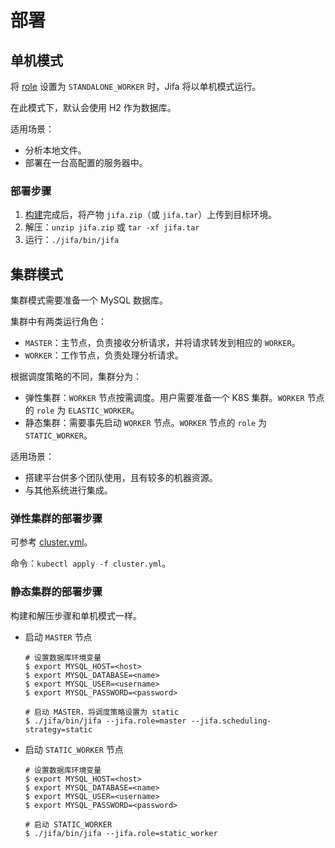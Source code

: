 # 部署

## 单机模式

将 [role](./configuration#role) 设置为 `STANDALONE_WORKER` 时，Jifa 将以单机模式运行。

在此模式下，默认会使用 H2 作为数据库。

适用场景：

- 分析本地文件。
- 部署在一台高配置的服务器中。

### 部署步骤

1. [构建](./getting-started#构建)完成后，将产物 `jifa.zip`（或 `jifa.tar`）上传到目标环境。
2. 解压：`unzip jifa.zip` 或 `tar -xf jifa.tar`
3. 运行：`./jifa/bin/jifa`

## 集群模式

集群模式需要准备一个 MySQL 数据库。

集群中有两类运行角色：

- `MASTER`：主节点，负责接收分析请求，并将请求转发到相应的 `WORKER`。
- `WORKER`：工作节点，负责处理分析请求。

根据调度策略的不同，集群分为：

- 弹性集群：`WORKER` 节点按需调度。用户需要准备一个 K8S 集群。`WORKER` 节点的 `role` 为 `ELASTIC_WORKER`。
- 静态集群：需要事先启动 `WORKER` 节点。`WORKER` 节点的 `role` 为 `STATIC_WORKER`。

适用场景：

- 搭建平台供多个团队使用，且有较多的机器资源。
- 与其他系统进行集成。

### 弹性集群的部署步骤

可参考 [cluster.yml](https://github.com/eclipse/jifa/blob/main/cluster.yml)。

命令：`kubectl apply -f cluster.yml`。

### 静态集群的部署步骤

构建和解压步骤和单机模式一样。

- 启动 `MASTER` 节点

  ```shell
  # 设置数据库环境变量
  $ export MYSQL_HOST=<host>
  $ export MYSQL_DATABASE=<name>
  $ export MYSQL_USER=<username>
  $ export MYSQL_PASSWORD=<password>

  # 启动 MASTER，将调度策略设置为 static
  $ ./jifa/bin/jifa --jifa.role=master --jifa.scheduling-strategy=static
  ```

- 启动 `STATIC_WORKER` 节点

  ```shell
  # 设置数据库环境变量
  $ export MYSQL_HOST=<host>
  $ export MYSQL_DATABASE=<name>
  $ export MYSQL_USER=<username>
  $ export MYSQL_PASSWORD=<password>

  # 启动 STATIC_WORKER
  $ ./jifa/bin/jifa --jifa.role=static_worker
  ```
